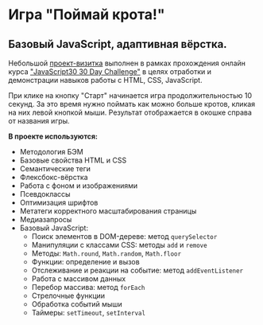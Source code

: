 # Игра "Поймай крота!"
## Базовый JavaScript, адаптивная вёрстка.

Небольшой [проект-визитка]() выполнен в рамках прохождения онлайн курса ["JavaScript30 30 Day Challenge"](https://courses.wesbos.com/account/access/63ff60fc1c307791399ee934) в целях отработки и демонстрации навыков работы с HTML, CSS, JavaScript.

При клике на кнопку "Старт" начинается игра продолжительностью 10 секунд. За это время нужно поймать как можно больше кротов, кликая на них левой кнопкой мыши.
Результат отображается в окошке справа от названия игры.

**В проекте используются:**
* Методология БЭМ
* Базовые свойства HTML и CSS
* Семантические теги
* Флексбокс-вёрстка
* Работа с фоном и изображениями
* Псевдоклассы
* Оптимизация шрифтов
* Метатеги корректного масштабирования страницы
* Медиазапросы
* Базовый JavaScript:
    * Поиск элементов в DOM-дереве: метод `querySelector`
    * Манипуляции с классами CSS: методы `add` и `remove`
    * Методы: `Math.round`, `Math.random`, `Math.floor`
    * Функции: определение и вызов
    * Отслеживание и реакции на событие: метод `addEventListener`
    * Работа с массивом данных
    * Перебор массива: метод `forEach`
    * Стрелочные функции
    * Обработка событий мыши
    * Таймеры: `setTimeout`, `setInterval`
